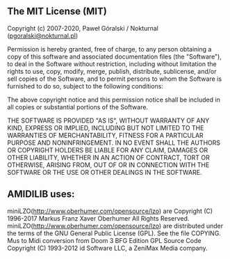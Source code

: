 
The MIT License (MIT)
---------------------

Copyright (c) 2007-2020, Paweł Góralski / Nokturnal (pgoralski@nokturnal.pl)

Permission is hereby granted, free of charge, to any person obtaining a copy of this software and associated documentation files (the "Software"), to deal in the Software without restriction, including without limitation the rights to use, copy, modify, merge, publish, distribute, sublicense, and/or sell copies of the Software, and to permit persons to whom the Software is furnished to do so, subject to the following conditions:

The above copyright notice and this permission notice shall be included in all copies or substantial portions of the Software.

THE SOFTWARE IS PROVIDED "AS IS", WITHOUT WARRANTY OF ANY KIND, EXPRESS OR IMPLIED, INCLUDING BUT NOT LIMITED TO THE WARRANTIES OF MERCHANTABILITY, FITNESS FOR A PARTICULAR PURPOSE AND NONINFRINGEMENT. IN NO EVENT SHALL THE AUTHORS OR COPYRIGHT HOLDERS BE LIABLE FOR ANY CLAIM, DAMAGES OR OTHER LIABILITY, WHETHER IN AN ACTION OF CONTRACT, TORT OR OTHERWISE, ARISING FROM, OUT OF OR IN CONNECTION WITH THE SOFTWARE OR THE USE OR OTHER DEALINGS IN THE SOFTWARE.


AMIDILIB uses:
--------------
miniLZO(http://www.oberhumer.com/opensource/lzo) are Copyright (C) 1996-2017 Markus Franz Xaver Oberhumer All Rights Reserved.
miniLZO(http://www.oberhumer.com/opensource/lzo) are distributed under the terms of the GNU General Public License (GPL).  See the file COPYING.
Mus to Midi conversion from Doom 3 BFG Edition GPL Source Code Copyright (C) 1993-2012 id Software LLC, a ZeniMax Media company. 

